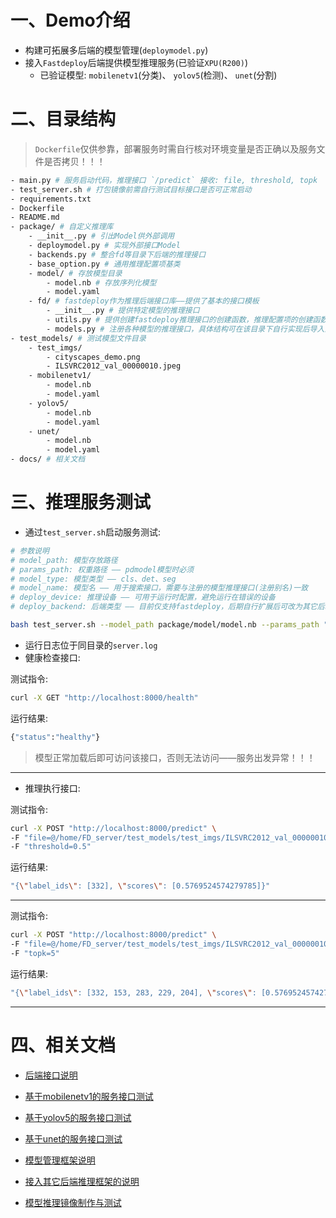 # 一、Demo介绍

- 构建可拓展多后端的模型管理(`deploymodel.py`)
- 接入`Fastdeploy`后端提供模型推理服务(已验证`XPU(R200)`)
  - 已验证模型: `mobilenetv1`(分类)、 `yolov5`(检测)、 `unet`(分割)

# 二、目录结构

> `Dockerfile`仅供参靠，部署服务时需自行核对环境变量是否正确以及服务文件是否拷贝！！！

```bash
- main.py # 服务启动代码，推理接口 `/predict` 接收: file, threshold, topk
- test_server.sh # 打包镜像前需自行测试目标接口是否可正常启动
- requirements.txt
- Dockerfile
- README.md
- package/ # 自定义推理库
	- __init__.py # 引出Model供外部调用
	- deploymodel.py # 实现外部接口Model
	- backends.py # 整合fd等目录下后端的推理接口
	- base_option.py # 通用推理配置项基类
	- model/ # 存放模型目录
		- model.nb # 存放序列化模型
		- model.yaml
	- fd/ # fastdeploy作为推理后端接口库——提供了基本的接口模板
		- __init__.py # 提供特定模型的推理接口
		- utils.py # 提供创建fastdeploy推理接口的创建函数，推理配置项的创建函数等
		- models.py # 注册各种模型的推理接口，具体结构可在该目录下自行实现后导入注册
- test_models/ # 测试模型文件目录
	- test_imgs/
		- cityscapes_demo.png
		- ILSVRC2012_val_00000010.jpeg
	- mobilenetv1/
		- model.nb
		- model.yaml
	- yolov5/
		- model.nb
		- model.yaml
	- unet/
		- model.nb
		- model.yaml
- docs/ # 相关文档
```

# 三、推理服务测试

- 通过`test_server.sh`启动服务测试:

```bash
# 参数说明
# model_path: 模型存放路径
# params_path: 权重路径 —— pdmodel模型时必须
# model_type: 模型类型 —— cls、det、seg
# model_name: 模型名 —— 用于搜索接口，需要与注册的模型推理接口(注册别名)一致
# deploy_device: 推理设备 —— 可用于运行时配置，避免运行在错误的设备
# deploy_backend: 后端类型 —— 目前仅支持fastdeploy，后期自行扩展后可改为其它后端

bash test_server.sh --model_path package/model/model.nb --params_path "" --model_type cls --model_name mobilenetv1 --deploy_device xpu --deploy_backend fastdeploy
```

- 运行日志位于同目录的`server.log`
- 健康检查接口: 

测试指令:

```bash
curl -X GET "http://localhost:8000/health"
```

运行结果:

```bash
{"status":"healthy"}
```

> 模型正常加载后即可访问该接口，否则无法访问——服务出发异常！！！

------

- 推理执行接口:

测试指令:

```bash
curl -X POST "http://localhost:8000/predict" \
-F "file=@/home/FD_server/test_models/test_imgs/ILSVRC2012_val_00000010.jpeg" \
-F "threshold=0.5"
```

运行结果:

```bash
"{\"label_ids\": [332], \"scores\": [0.5769524574279785]}"
```

------

测试指令:

```bash
curl -X POST "http://localhost:8000/predict" \
-F "file=@/home/FD_server/test_models/test_imgs/ILSVRC2012_val_00000010.jpeg" \
-F "topk=5"
```

运行结果:

```bash
"{\"label_ids\": [332, 153, 283, 229, 204], \"scores\": [0.5769524574279785, 0.21825027465820312, 0.08904066681861877, 0.03889011964201927, 0.020315099507570267]}"
```

------

# 四、相关文档

- [后端接口说明](docs/后端接口说明.md)

- [基于mobilenetv1的服务接口测试](docs/基于mobilenetv1的服务接口测试.md)
- [基于yolov5的服务接口测试](docs/基于yolov5的服务接口测试.md)
- [基于unet的服务接口测试](docs/基于unet的服务接口测试.md)
- [模型管理框架说明](docs/模型管理框架说明.md)
- [接入其它后端推理框架的说明](docs/接入其它后端推理框架的说明.md)
- [模型推理镜像制作与测试](docs/模型推理镜像制作与测试.md)
